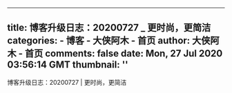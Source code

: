 
---
title: 博客升级日志：20200727 _ 更时尚，更简洁
categories: 
    - 博客
    - 大侠阿木 - 首页
author: 大侠阿木 - 首页
comments: false
date: Mon, 27 Jul 2020 03:56:14 GMT
thumbnail: ''
---

<div>   
博客升级日志：20200727 | 更时尚，更简洁  
</div>
            